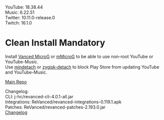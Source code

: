 YouTube: 18.38.44  
Music: 6.22.51  
Twitter: 10.11.0-release.0  
Twitch: 16.1.0  

# Clean Install Mandatory

Install [Vanced MicroG](https://github.com/inotia00/VancedMicroG/releases) or [mMicroG](https://github.com/inotia00/mMicroG/releases) to be able to use non-root YouTube or YouTube-Music.  
Use [mindetach](https://github.com/j-hc/mindetach-magisk) or [zygisk-detach](https://github.com/j-hc/zygisk-detach) to block Play Store from updating YouTube and YouTube-Music.  

[Main Repo](https://github.com/NoName-exe/revanced-mnml)  

Changelog:  
CLI: j-hc/revanced-cli-4.0.1-all.jar  
Integrations: ReVanced/revanced-integrations-0.119.1.apk  
Patches: ReVanced/revanced-patches-2.193.0.jar  
[Changelog](https://github.com/ReVanced/revanced-patches/releases/tag/v2.193.0)  

